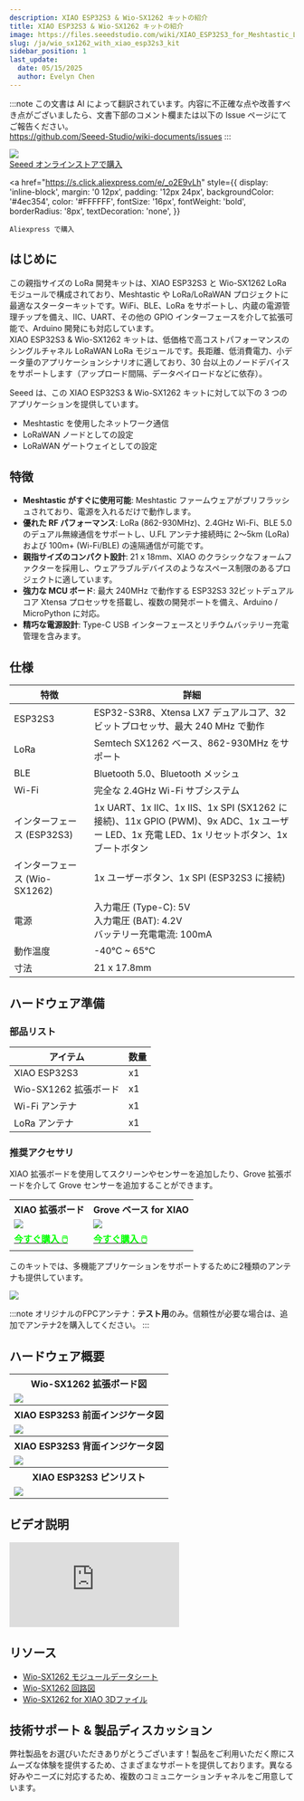 ```yaml
---
description: XIAO ESP32S3 & Wio-SX1262 キットの紹介
title: XIAO ESP32S3 & Wio-SX1262 キットの紹介
image: https://files.seeedstudio.com/wiki/XIAO_ESP32S3_for_Meshtastic_LoRa/2.png
slug: /ja/wio_sx1262_with_xiao_esp32s3_kit
sidebar_position: 1
last_update:
  date: 05/15/2025
  author: Evelyn Chen
---
```

:::note
この文書は AI によって翻訳されています。内容に不正確な点や改善すべき点がございましたら、文書下部のコメント欄または以下の Issue ページにてご報告ください。  
https://github.com/Seeed-Studio/wiki-documents/issues
:::

<div style={{textAlign:'center'}}><img src="https://files.seeedstudio.com/wiki/XIAO_ESP32S3_for_Meshtastic_LoRa/2.png" style={{width:600, height:'auto'}}/></div>

<div style={{ textAlign: 'center', marginTop: '20px' }}>
  <a
    href="https://www.seeedstudio.com/Wio-SX1262-with-XIAO-ESP32S3-p-5982.html"
    style={{
      display: 'inline-block',
      margin: '0 12px',
      padding: '12px 24px',
      backgroundColor: '#4ec354',
      color: '#FFFFFF',
      fontSize: '16px',
      fontWeight: 'bold',
      borderRadius: '8px',
      textDecoration: 'none',
    }}
  >
    Seeed オンラインストアで購入
  </a>

  <a
    href="https://s.click.aliexpress.com/e/_o2E9vLh"
    style={{
      display: 'inline-block',
      margin: '0 12px',
      padding: '12px 24px',
      backgroundColor: '#4ec354',
      color: '#FFFFFF',
      fontSize: '16px',
      fontWeight: 'bold',
      borderRadius: '8px',
      textDecoration: 'none',
    }}
  >
    Aliexpress で購入
  </a>
</div>

## はじめに

この親指サイズの LoRa 開発キットは、XIAO ESP32S3 と Wio-SX1262 LoRa モジュールで構成されており、Meshtastic や LoRa/LoRaWAN プロジェクトに最適なスターターキットです。WiFi、BLE、LoRa をサポートし、内蔵の電源管理チップを備え、IIC、UART、その他の GPIO インターフェースを介して拡張可能で、Arduino 開発にも対応しています。  
XIAO ESP32S3 & Wio-SX1262 キットは、低価格で高コストパフォーマンスのシングルチャネル LoRaWAN LoRa モジュールです。長距離、低消費電力、小データ量のアプリケーションシナリオに適しており、30 台以上のノードデバイスをサポートします（アップロード間隔、データペイロードなどに依存）。

Seeed は、この XIAO ESP32S3 & Wio-SX1262 キットに対して以下の 3 つのアプリケーションを提供しています。
- Meshtastic を使用したネットワーク通信
- LoRaWAN ノードとしての設定
- LoRaWAN ゲートウェイとしての設定

## 特徴

* **Meshtastic がすぐに使用可能**: Meshtastic ファームウェアがプリフラッシュされており、電源を入れるだけで動作します。
* **優れた RF パフォーマンス**: LoRa (862-930MHz)、2.4GHz Wi-Fi、BLE 5.0 のデュアル無線通信をサポートし、U.FL アンテナ接続時に 2～5km (LoRa) および 100m+ (Wi-Fi/BLE) の遠隔通信が可能です。
* **親指サイズのコンパクト設計**: 21 x 18mm、XIAO のクラシックなフォームファクターを採用し、ウェアラブルデバイスのようなスペース制限のあるプロジェクトに適しています。
* **強力な MCU ボード**: 最大 240MHz で動作する ESP32S3 32ビットデュアルコア Xtensa プロセッサを搭載し、複数の開発ポートを備え、Arduino / MicroPython に対応。
* **精巧な電源設計**: Type-C USB インターフェースとリチウムバッテリー充電管理を含みます。

## 仕様

| 特徴 | 詳細 |
| ---- | ---- |
| ESP32S3 | ESP32-S3R8、Xtensa LX7 デュアルコア、32ビットプロセッサ、最大 240 MHz で動作 |
| LoRa | Semtech SX1262 ベース、862-930MHz をサポート |
| BLE | Bluetooth 5.0、Bluetooth メッシュ |
| Wi-Fi | 完全な 2.4GHz Wi-Fi サブシステム |
| インターフェース (ESP32S3) | 1x UART、1x IIC、1x IIS、1x SPI (SX1262 に接続)、11x GPIO (PWM)、9x ADC、1x ユーザー LED、1x 充電 LED、1x リセットボタン、1x ブートボタン |
| インターフェース (Wio-SX1262) | 1x ユーザーボタン、1x SPI (ESP32S3 に接続) |
| 電源 | 入力電圧 (Type-C): 5V <br/> 入力電圧 (BAT): 4.2V <br/> バッテリー充電電流: 100mA |
| 動作温度 | -40°C ~ 65°C |
| 寸法 | 21 x 17.8mm |

## ハードウェア準備

### 部品リスト

| アイテム | 数量 |
| ---- | ---- |
| XIAO ESP32S3 | x1 |
| Wio-SX1262 拡張ボード | x1 |
| Wi-Fi アンテナ | x1 |
| LoRa アンテナ | x1 |

### 推奨アクセサリ

XIAO 拡張ボードを使用してスクリーンやセンサーを追加したり、Grove 拡張ボードを介して Grove センサーを追加することができます。

<div class="table-center">
  <table align="center">
    <tr>
      <th>XIAO 拡張ボード</th>
      <th>Grove ベース for XIAO</th>
    </tr>
    <tr>
      <td><div style={{textAlign:'center'}}><img src="https://files.seeedstudio.com/wiki/XIAO_ESP32S3_for_Meshtastic_LoRa/1.png" style={{width:250, height:'auto'}}/></div></td>
      <td><div style={{textAlign:'center'}}><img src="https://files.seeedstudio.com/wiki/XIAO_ESP32S3_for_Meshtastic_LoRa/8.png" style={{width:250, height:'auto'}}/></div></td>
    </tr>
    <tr>
      <td><div class="get_one_now_container" style={{textAlign: 'center'}}>
        <a class="get_one_now_item" href="https://www.seeedstudio.com/Seeeduino-XIAO-Expansion-board-p-4746.html" target="_blank" rel="noopener noreferrer">
        <strong><span><font color={'FFFFFF'} size={"4"}> 今すぐ購入 🖱️</font></span></strong>
        </a>
      </div></td>
      <td><div class="get_one_now_container" style={{textAlign: 'center'}}>
        <a class="get_one_now_item" href="https://www.seeedstudio.com/Grove-Shield-for-Seeeduino-XIAO-p-4621.html" target="_blank" rel="noopener noreferrer">
        <strong><span><font color={'FFFFFF'} size={"4"}> 今すぐ購入 🖱️</font></span></strong>
        </a>
      </div></td>
    </tr>
  </table>
</div>

このキットでは、多機能アプリケーションをサポートするために2種類のアンテナも提供しています。

<div style={{textAlign:'center'}}><img src="https://files.seeedstudio.com/wiki/XIAO_ESP32S3_for_Meshtastic_LoRa/37.png" style={{width:600, height:'auto'}}/></div>

:::note
オリジナルのFPCアンテナ：**テスト用**のみ。信頼性が必要な場合は、追加でアンテナ2を購入してください。
:::

## ハードウェア概要

<table align="center">
  <tr>
	    <th>Wio-SX1262 拡張ボード図</th>
	</tr>
    <tr>
	    <td><div style={{textAlign:'center'}}><img src="https://files.seeedstudio.com/wiki/XIAO_ESP32S3_for_Meshtastic_LoRa/10.png" style={{width:700, height:'auto'}}/></div></td>
	</tr>
	<tr>
	    <th>XIAO ESP32S3 前面インジケータ図</th>
	</tr>
	<tr>
	    <td><div style={{textAlign:'center'}}><img src="https://files.seeedstudio.com/wiki/SeeedStudio-XIAO-ESP32S3/img/front-indication.png" style={{width:700, height:'auto'}}/></div></td>
	</tr>
    <tr>
	    <th>XIAO ESP32S3 背面インジケータ図</th>
	</tr>
    <tr>
	    <td><div style={{textAlign:'center'}}><img src="https://files.seeedstudio.com/wiki/SeeedStudio-XIAO-ESP32S3/img/back-indication.png" style={{width:700, height:'auto'}}/></div></td>
	</tr>
    <tr>
	    <th>XIAO ESP32S3 ピンリスト</th>
	</tr>
    <tr>
	    <td><div style={{textAlign:'center'}}><img src="https://files.seeedstudio.com/wiki/XIAO_ESP32S3_for_Meshtastic_LoRa/13.png" style={{width:700, height:'auto'}}/></div></td>
	</tr>
</table>

## ビデオ説明

<iframe class="youtube-video-r" src="https://www.youtube.com/embed/AGPZ9xnX3gs" title="YouTube video player" frameborder="0" allow="accelerometer; autoplay; clipboard-write; encrypted-media; gyroscope; picture-in-picture; web-share" allowfullscreen></iframe>

## リソース

* [Wio-SX1262 モジュールデータシート](https://files.seeedstudio.com/products/SenseCAP/Wio_SX1262/Wio-SX1262_Module_Datasheet.pdf)
* [Wio-SX1262 回路図](https://files.seeedstudio.com/products/SenseCAP/Wio_SX1262/Schematic_Diagram_Wio-SX1262_for_XIAO.pdf)
* [Wio-SX1262 for XIAO 3Dファイル](https://files.seeedstudio.com/products/SenseCAP/Wio_SX1262/Wio-SX1262_for_XIAO_3D_file.step)

## 技術サポート & 製品ディスカッション

弊社製品をお選びいただきありがとうございます！製品をご利用いただく際にスムーズな体験を提供するため、さまざまなサポートを提供しております。異なる好みやニーズに対応するため、複数のコミュニケーションチャネルをご用意しています。

<div class="button_tech_support_container">
<a href="https://forum.seeedstudio.com/" class="button_forum"></a>
<a href="https://www.seeedstudio.com/contacts" class="button_email"></a>
</div>

<div class="button_tech_support_container">
<a href="https://discord.gg/eWkprNDMU7" class="button_discord"></a>
<a href="https://github.com/Seeed-Studio/wiki-documents/discussions/69" class="button_discussion"></a>
</div>